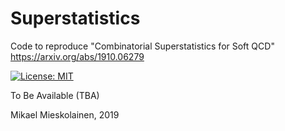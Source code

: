 # Superstatistics
Code to reproduce "Combinatorial Superstatistics for Soft QCD"
<br>
https://arxiv.org/abs/1910.06279

[![License: MIT](https://img.shields.io/badge/License-MIT-yellow.svg)](https://opensource.org/licenses/MIT)

To Be Available (TBA)

Mikael Mieskolainen, 2019
